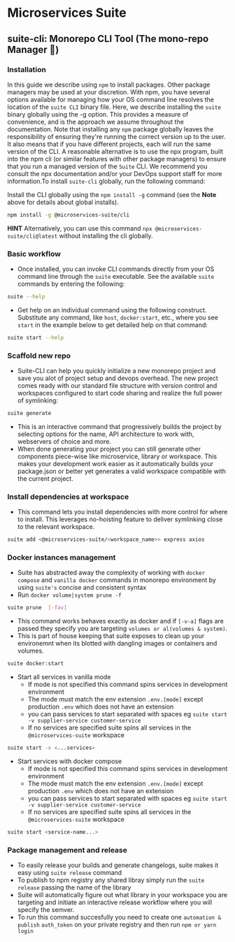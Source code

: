 # Microservices Suite

## suite-cli: Monorepo CLI Tool (The mono-repo Manager 🦧)

### Installation

In this guide we describe using `npm` to install packages. Other package managers may be used at your discretion. With npm, you have several options available for managing how your OS command line resolves the location of the `suite CLI` binary file. Here, we describe installing the `suite` binary globally using the -g option. This provides a measure of convenience, and is the approach we assume throughout the documentation. Note that installing any `npm` package globally leaves the responsibility of ensuring they're running the correct version up to the user.  It also means that if you have different projects, each will run the same version of the CLI. A reasonable alternative is to use the npx program, built into the npm cli (or similar features with other package managers) to ensure that you run a managed version of the `Suite` CLI. We recommend you consult the npx documentation and/or your DevOps support staff for more information.To install `suite-cli` globally, run the following command:

Install the CLI globally using the `npm install -g` command (see the **Note** above for details about global installs).

```bash
npm install -g @microservices-suite/cli
```
**HINT**
Alternatively, you can use this command `npx @microservices-suite/cli@latest` without installing the cli globally.

### Basic workflow
- Once installed, you can invoke CLI commands directly from your OS command line through the `suite` executable. See the available `suite` commands by entering the following:
```bash
suite --help
```

- Get help on an individual command using the following construct. Substitute any command, like `host`, `docker:start`, etc., where you see `start` in the example below to get detailed help on that command:
```bash
suite start --help
```

### Scaffold new repo
- Suite-CLI can help you quickly initialize a new monorepo project and save you alot of project setup and devops overhead. The new project comes ready with our standard file structure with version control and workspaces configured to start code sharing and realize the full power of symlinking:
```bash
suite generate 
```

- This is an interactive command that progressively builds the project by selecting options for the name, API architecture to work with, webservers of choice and more.
- When done generating your project you can still generate other components piece-wise like microservice, library or workspace. This makes your development work easier as it automatically builds your package.json or better yet generates a valid workspace compatible with the current project.

### Install dependencies at workspace
- This command lets you install dependencies with more control for where to install. This leverages no-hoisting feature to deliver symlinking close to the relevant workspace.
```bash
suite add <@microservices-suite/<workspace_name>> express axios
```

### Docker instances management
- Suite has abstracted away the complexity of working with  `docker compose` and `vanilla docker` commands in monorepo environment by using `suite's` concise and consistent syntax
- Run `docker volume|system prune -f`
```bash
suite prune  [-fav]
```
- This command works behaves exactly as docker and if `[-v-a]` flags are passed they specify you are targeting `volumes or al(volumes & system)`. 
- This is part of house keeping that suite exposes to clean up your environemnt when its blotted with dangling images or containers and volumes.
```bash
suite docker:start
```
- Start all services in vanilla mode
  - If mode is not specified this command spins services in development environment
  - The mode must match the env extension `.env.[mode]` except production `.env` which does not have an extension
  - you can pass services to start separated with spaces eg `suite start -v supplier-service customer-service`
  - If no services are specified suite spins all services in the `@microservices-suite` workspace
```bash
suite start -v <...services>
```
- Start services with docker compose
  - If mode is not specified this command spins services in development environment
  - The mode must match the env extension `.env.[mode]` except production `.env` which does not have an extension
  - you can pass services to start separated with spaces eg `suite start -v supplier-service customer-service`
  - If no services are specified suite spins all services in the `@microservices-suite` workspace
```bash
suite start <service-name...>
```
### Package management and release 
- To easily release your builds and generate changelogs, suite makes it easy using `suite release` command
- To publish to npm registry any shared libray simply run the `suite release` passing the name of the library
- Suite will automatically figure out what library in your workspace you are targeting and initiate an interactive release workflow where you will specify the semver.
- To run this command succesfully you need to create one `automation & publish` `auth_token` on your private registry and then run `npm or yarn login`
